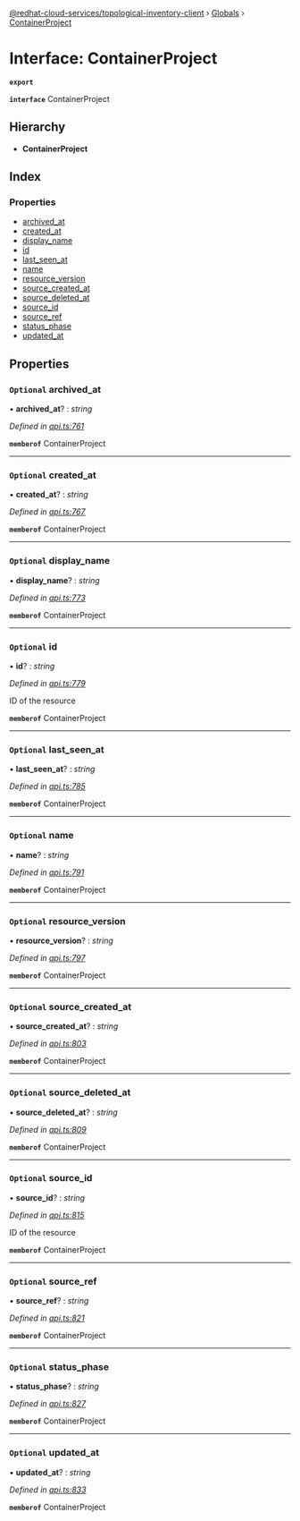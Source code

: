 [@redhat-cloud-services/topological-inventory-client](../README.md) › [Globals](../globals.md) › [ContainerProject](containerproject.md)

# Interface: ContainerProject

**`export`** 

**`interface`** ContainerProject

## Hierarchy

* **ContainerProject**

## Index

### Properties

* [archived_at](containerproject.md#optional-archived_at)
* [created_at](containerproject.md#optional-created_at)
* [display_name](containerproject.md#optional-display_name)
* [id](containerproject.md#optional-id)
* [last_seen_at](containerproject.md#optional-last_seen_at)
* [name](containerproject.md#optional-name)
* [resource_version](containerproject.md#optional-resource_version)
* [source_created_at](containerproject.md#optional-source_created_at)
* [source_deleted_at](containerproject.md#optional-source_deleted_at)
* [source_id](containerproject.md#optional-source_id)
* [source_ref](containerproject.md#optional-source_ref)
* [status_phase](containerproject.md#optional-status_phase)
* [updated_at](containerproject.md#optional-updated_at)

## Properties

### `Optional` archived_at

• **archived_at**? : *string*

*Defined in [api.ts:761](https://github.com/RedHatInsights/javascript-clients/blob/master/packages/topological-inventory/api.ts#L761)*

**`memberof`** ContainerProject

___

### `Optional` created_at

• **created_at**? : *string*

*Defined in [api.ts:767](https://github.com/RedHatInsights/javascript-clients/blob/master/packages/topological-inventory/api.ts#L767)*

**`memberof`** ContainerProject

___

### `Optional` display_name

• **display_name**? : *string*

*Defined in [api.ts:773](https://github.com/RedHatInsights/javascript-clients/blob/master/packages/topological-inventory/api.ts#L773)*

**`memberof`** ContainerProject

___

### `Optional` id

• **id**? : *string*

*Defined in [api.ts:779](https://github.com/RedHatInsights/javascript-clients/blob/master/packages/topological-inventory/api.ts#L779)*

ID of the resource

**`memberof`** ContainerProject

___

### `Optional` last_seen_at

• **last_seen_at**? : *string*

*Defined in [api.ts:785](https://github.com/RedHatInsights/javascript-clients/blob/master/packages/topological-inventory/api.ts#L785)*

**`memberof`** ContainerProject

___

### `Optional` name

• **name**? : *string*

*Defined in [api.ts:791](https://github.com/RedHatInsights/javascript-clients/blob/master/packages/topological-inventory/api.ts#L791)*

**`memberof`** ContainerProject

___

### `Optional` resource_version

• **resource_version**? : *string*

*Defined in [api.ts:797](https://github.com/RedHatInsights/javascript-clients/blob/master/packages/topological-inventory/api.ts#L797)*

**`memberof`** ContainerProject

___

### `Optional` source_created_at

• **source_created_at**? : *string*

*Defined in [api.ts:803](https://github.com/RedHatInsights/javascript-clients/blob/master/packages/topological-inventory/api.ts#L803)*

**`memberof`** ContainerProject

___

### `Optional` source_deleted_at

• **source_deleted_at**? : *string*

*Defined in [api.ts:809](https://github.com/RedHatInsights/javascript-clients/blob/master/packages/topological-inventory/api.ts#L809)*

**`memberof`** ContainerProject

___

### `Optional` source_id

• **source_id**? : *string*

*Defined in [api.ts:815](https://github.com/RedHatInsights/javascript-clients/blob/master/packages/topological-inventory/api.ts#L815)*

ID of the resource

**`memberof`** ContainerProject

___

### `Optional` source_ref

• **source_ref**? : *string*

*Defined in [api.ts:821](https://github.com/RedHatInsights/javascript-clients/blob/master/packages/topological-inventory/api.ts#L821)*

**`memberof`** ContainerProject

___

### `Optional` status_phase

• **status_phase**? : *string*

*Defined in [api.ts:827](https://github.com/RedHatInsights/javascript-clients/blob/master/packages/topological-inventory/api.ts#L827)*

**`memberof`** ContainerProject

___

### `Optional` updated_at

• **updated_at**? : *string*

*Defined in [api.ts:833](https://github.com/RedHatInsights/javascript-clients/blob/master/packages/topological-inventory/api.ts#L833)*

**`memberof`** ContainerProject
